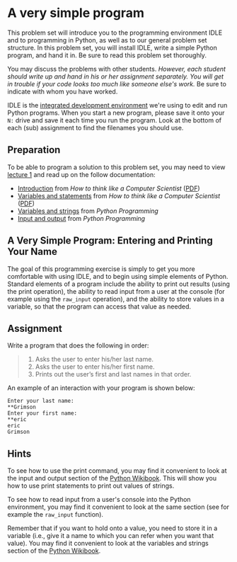 # A very simple program

This problem set will introduce you to the programming environment IDLE and to programming in Python, as well as to our general problem set structure. In this problem set, you will install IDLE, write a simple Python program, and hand it in. Be sure to read this problem set thoroughly.

You may discuss the problems with other students. *However, each student should write up and hand in his or her assignment separately. You will get in trouble if your code looks too much like someone else's work.* Be sure to indicate with whom you have worked.

IDLE is the [integrated development environment](http://en.wikipedia.org/wiki/Integrated_development_environment) we're using to edit and run Python programs. When you start a new program, please save it onto your `N:` drive and save it each time you run the program. Look at the bottom of each (sub) assignment to find the filenames you should use.

## Preparation

To be able to program a solution to this problem set, you may need to view [lecture 1](http://videolectures.net/mit600f08_grimson_lec01/) and read up on the follow documentation:

* [Introduction](http://www.greenteapress.com/thinkpython/thinkCSpy/html/chap01.html) from *How to think like a Computer Scientist* ([PDF](http://staff.science.uva.nl/~mstgeman/progwis/Chapter1.pdf))
* [Variables and statements](http://www.greenteapress.com/thinkpython/thinkCSpy/html/chap02.html) from *How to think like a Computer Scientist* ([PDF](http://staff.science.uva.nl/~mstgeman/progwis/Chapter2.pdf))
* [Variables and strings](http://en.wikibooks.org/wiki/Python_Programming/Variables_and_Strings) from *Python Programming*
* [Input and output](http://en.wikibooks.org/wiki/Python_Programming/Input_and_output) from *Python Programming*

## A Very Simple Program: Entering and Printing Your Name

The goal of this programming exercise is simply to get you more comfortable with using IDLE, and to begin using simple elements of Python. Standard elements of a program include the ability to print out results (using the print operation), the ability to read input from a user at the console (for example using the `raw_input` operation), and the ability to store values in a variable, so that the program can access that value as needed.

## Assignment

Write a program that does the following in order:

> 1. Asks the user to enter his/her last name.
> 2. Asks the user to enter his/her first name.
> 3. Prints out the user’s first and last names in that order.

An example of an interaction with your program is shown below:

    Enter your last name:
    **Grimson
    Enter your first name:
    **eric
    eric
    Grimson

## Hints

To see how to use the print command, you may find it convenient to look at the input and output section of the [Python Wikibook](http://en.wikibooks.org/wiki/Python_Programming/Input_and_output). This will show you how to use print statements to print out values of strings.

To see how to read input from a user's console into the Python environment, you may find it convenient to look at the same section (see for example the `raw_input` function).

Remember that if you want to hold onto a value, you need to store it in a variable (i.e., give it a name to which you can refer when you want that value). You may find it convenient to look at the variables and strings section of the [Python Wikibook](http://en.wikibooks.org/wiki/Python_Programming/Variables_and_Strings).
